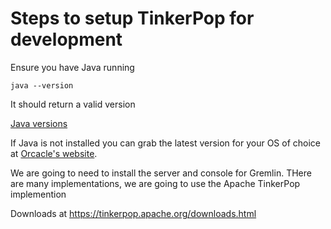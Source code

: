 # Steps to setup TinkerPop for development

Ensure you have Java running

`java --version`

It should return a valid version

[Java versions](presentation/images/java-version.png)

If Java is not installed you can grab the latest version for your OS of choice at [Orcacle's website](https://www.oracle.com/technetwork/java/javase/downloads/jdk12-downloads-5295953.html).

We are going to need to install the server and console for Gremlin. THere are many implementations, we are going to use the Apache TinkerPop implemention

Downloads at https://tinkerpop.apache.org/downloads.html
